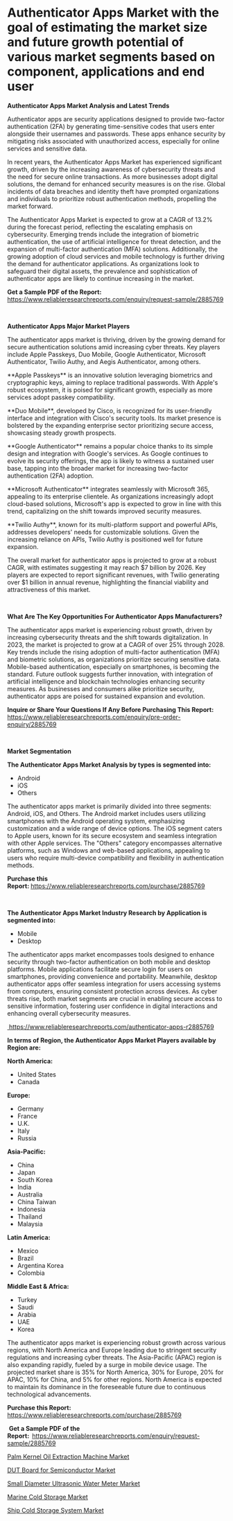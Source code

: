 <p><h1>Authenticator Apps Market with the goal of estimating the market size and future growth potential of various market segments based on component, applications and end user</h1></p><p><strong>Authenticator Apps Market Analysis and Latest Trends</strong></p>
<p><p>Authenticator apps are security applications designed to provide two-factor authentication (2FA) by generating time-sensitive codes that users enter alongside their usernames and passwords. These apps enhance security by mitigating risks associated with unauthorized access, especially for online services and sensitive data.</p><p>In recent years, the Authenticator Apps Market has experienced significant growth, driven by the increasing awareness of cybersecurity threats and the need for secure online transactions. As more businesses adopt digital solutions, the demand for enhanced security measures is on the rise. Global incidents of data breaches and identity theft have prompted organizations and individuals to prioritize robust authentication methods, propelling the market forward.</p><p>The Authenticator Apps Market is expected to grow at a CAGR of 13.2% during the forecast period, reflecting the escalating emphasis on cybersecurity. Emerging trends include the integration of biometric authentication, the use of artificial intelligence for threat detection, and the expansion of multi-factor authentication (MFA) solutions. Additionally, the growing adoption of cloud services and mobile technology is further driving the demand for authenticator applications. As organizations look to safeguard their digital assets, the prevalence and sophistication of authenticator apps are likely to continue increasing in the market.</p></p>
<p><strong>Get a Sample PDF of the Report:&nbsp;</strong> <a href="https://www.reliableresearchreports.com/enquiry/request-sample/2885769?utm_campaign=31&utm_medium=2&utm_source=Github&utm_content=ia&utm_term=13032025&utm_id=authenticator-apps">https://www.reliableresearchreports.com/enquiry/request-sample/2885769</a></p>
<p>&nbsp;</p>
<p><strong>Authenticator Apps Major Market Players</strong></p>
<p><p>The authenticator apps market is thriving, driven by the growing demand for secure authentication solutions amid increasing cyber threats. Key players include Apple Passkeys, Duo Mobile, Google Authenticator, Microsoft Authenticator, Twilio Authy, and Aegis Authenticator, among others.</p><p>**Apple Passkeys** is an innovative solution leveraging biometrics and cryptographic keys, aiming to replace traditional passwords. With Apple's robust ecosystem, it is poised for significant growth, especially as more services adopt passkey compatibility.</p><p>**Duo Mobile**, developed by Cisco, is recognized for its user-friendly interface and integration with Cisco's security tools. Its market presence is bolstered by the expanding enterprise sector prioritizing secure access, showcasing steady growth prospects.</p><p>**Google Authenticator** remains a popular choice thanks to its simple design and integration with Google's services. As Google continues to evolve its security offerings, the app is likely to witness a sustained user base, tapping into the broader market for increasing two-factor authentication (2FA) adoption.</p><p>**Microsoft Authenticator** integrates seamlessly with Microsoft 365, appealing to its enterprise clientele. As organizations increasingly adopt cloud-based solutions, Microsoft's app is expected to grow in line with this trend, capitalizing on the shift towards improved security measures.</p><p>**Twilio Authy**, known for its multi-platform support and powerful APIs, addresses developers' needs for customizable solutions. Given the increasing reliance on APIs, Twilio Authy is positioned well for future expansion.</p><p>The overall market for authenticator apps is projected to grow at a robust CAGR, with estimates suggesting it may reach $7 billion by 2026. Key players are expected to report significant revenues, with Twilio generating over $1 billion in annual revenue, highlighting the financial viability and attractiveness of this market.</p></p>
<p>&nbsp;</p>
<p><strong>What Are The Key Opportunities For Authenticator Apps Manufacturers?</strong></p>
<p><p>The authenticator apps market is experiencing robust growth, driven by increasing cybersecurity threats and the shift towards digitalization. In 2023, the market is projected to grow at a CAGR of over 25% through 2028. Key trends include the rising adoption of multi-factor authentication (MFA) and biometric solutions, as organizations prioritize securing sensitive data. Mobile-based authentication, especially on smartphones, is becoming the standard. Future outlook suggests further innovation, with integration of artificial intelligence and blockchain technologies enhancing security measures. As businesses and consumers alike prioritize security, authenticator apps are poised for sustained expansion and evolution.</p></p>
<p><strong>Inquire or Share Your Questions If Any Before Purchasing This Report:</strong> <a href="https://www.reliableresearchreports.com/enquiry/pre-order-enquiry/2885769?utm_campaign=31&utm_medium=2&utm_source=Github&utm_content=ia&utm_term=13032025&utm_id=authenticator-apps">https://www.reliableresearchreports.com/enquiry/pre-order-enquiry/2885769</a></p>
<p>&nbsp;</p>
<p><strong>Market Segmentation</strong></p>
<p><strong>The Authenticator Apps Market Analysis by types is segmented into:</strong></p>
<p><ul><li>Android</li><li>iOS</li><li>Others</li></ul></p>
<p><p>The authenticator apps market is primarily divided into three segments: Android, iOS, and Others. The Android market includes users utilizing smartphones with the Android operating system, emphasizing customization and a wide range of device options. The iOS segment caters to Apple users, known for its secure ecosystem and seamless integration with other Apple services. The "Others" category encompasses alternative platforms, such as Windows and web-based applications, appealing to users who require multi-device compatibility and flexibility in authentication methods.</p></p>
<p><strong>Purchase this Report:&nbsp;</strong><a href="https://www.reliableresearchreports.com/purchase/2885769?utm_campaign=31&utm_medium=2&utm_source=Github&utm_content=ia&utm_term=13032025&utm_id=authenticator-apps">https://www.reliableresearchreports.com/purchase/2885769</a></p>
<p>&nbsp;</p>
<p><strong>The Authenticator Apps Market Industry Research by Application is segmented into:</strong></p>
<p><ul><li>Mobile</li><li>Desktop</li></ul></p>
<p><p>The authenticator apps market encompasses tools designed to enhance security through two-factor authentication on both mobile and desktop platforms. Mobile applications facilitate secure login for users on smartphones, providing convenience and portability. Meanwhile, desktop authenticator apps offer seamless integration for users accessing systems from computers, ensuring consistent protection across devices. As cyber threats rise, both market segments are crucial in enabling secure access to sensitive information, fostering user confidence in digital interactions and enhancing overall cybersecurity measures.</p></p>
<p><a href="https://www.reliableresearchreports.com/authenticator-apps-r2885769?utm_campaign=31&utm_medium=2&utm_source=Github&utm_content=ia&utm_term=13032025&utm_id=authenticator-apps">&nbsp;https://www.reliableresearchreports.com/authenticator-apps-r2885769</a></p>
<p><strong>In terms of Region, the Authenticator Apps Market Players available by Region are:</strong></p>
<p>
    <p> <strong> North America: </strong>
        <ul>
            <li>United States</li>
            <li>Canada</li>
        </ul>
        </p> 
    <p> <strong> Europe: </strong>
        <ul>
            <li>Germany</li>
            <li>France</li>
            <li>U.K.</li>
            <li>Italy</li>
            <li>Russia</li>
        </ul>
        </p> 
    <p> <strong> Asia-Pacific: </strong>
        <ul>
            <li>China</li>
            <li>Japan</li>
            <li>South Korea</li>
            <li>India</li>
            <li>Australia</li>
            <li>China Taiwan</li>
            <li>Indonesia</li>
            <li>Thailand</li>
            <li>Malaysia</li>
        </ul>
        </p> 
    <p> <strong> Latin America: </strong>
        <ul>
            <li>Mexico</li>
            <li>Brazil</li>
            <li>Argentina Korea</li>
            <li>Colombia</li>
        </ul>
        </p> 
    <p> <strong> Middle East & Africa: </strong>
        <ul>
            <li>Turkey</li>
            <li>Saudi</li>
            <li>Arabia</li>
            <li>UAE</li>
            <li>Korea</li>
        </ul>
    </p>
    </p>
<p><p>The authenticator apps market is experiencing robust growth across various regions, with North America and Europe leading due to stringent security regulations and increasing cyber threats. The Asia-Pacific (APAC) region is also expanding rapidly, fueled by a surge in mobile device usage. The projected market share is 35% for North America, 30% for Europe, 20% for APAC, 10% for China, and 5% for other regions. North America is expected to maintain its dominance in the foreseeable future due to continuous technological advancements.</p></p>
<p><strong>Purchase this Report: </strong><a href="https://www.reliableresearchreports.com/purchase/2885769?utm_campaign=31&utm_medium=2&utm_source=Github&utm_content=ia&utm_term=13032025&utm_id=authenticator-apps">https://www.reliableresearchreports.com/purchase/2885769</a></p>
<p>&nbsp;<strong>Get a Sample PDF of the Report:&nbsp;&nbsp;</strong><a href="https://www.reliableresearchreports.com/enquiry/request-sample/2885769?utm_campaign=31&utm_medium=2&utm_source=Github&utm_content=ia&utm_term=13032025&utm_id=authenticator-apps">https://www.reliableresearchreports.com/enquiry/request-sample/2885769</a></p>
<p><strong></strong></p>
<p><p><a href="https://github.com/dibesnayee/Market-Research-Report-List-1/blob/main/palm-kernel-oil-extraction-machine-market.md?utm_campaign=31&utm_medium=2&utm_source=Github&utm_content=ia&utm_term=13032025&utm_id=authenticator-apps">Palm Kernel Oil Extraction Machine Market</a></p><p><a href="https://github.com/abexjeliti/Market-Research-Report-List-1/blob/main/dut-board-for-semiconductor-market.md?utm_campaign=31&utm_medium=2&utm_source=Github&utm_content=ia&utm_term=13032025&utm_id=authenticator-apps">DUT Board for Semiconductor Market</a></p><p><a href="https://github.com/duzcupetriv/Market-Research-Report-List-1/blob/main/small-diameter-ultrasonic-water-meter-market.md?utm_campaign=31&utm_medium=2&utm_source=Github&utm_content=ia&utm_term=13032025&utm_id=authenticator-apps">Small Diameter Ultrasonic Water Meter Market</a></p><p><a href="https://github.com/vassihucz/Market-Research-Report-List-1/blob/main/marine-cold-storage-market.md?utm_campaign=31&utm_medium=2&utm_source=Github&utm_content=ia&utm_term=13032025&utm_id=authenticator-apps">Marine Cold Storage Market</a></p><p><a href="https://github.com/rreynagjysma65/Market-Research-Report-List-1/blob/main/ship-cold-storage-system-market.md?utm_campaign=31&utm_medium=2&utm_source=Github&utm_content=ia&utm_term=13032025&utm_id=authenticator-apps">Ship Cold Storage System Market</a></p></p>